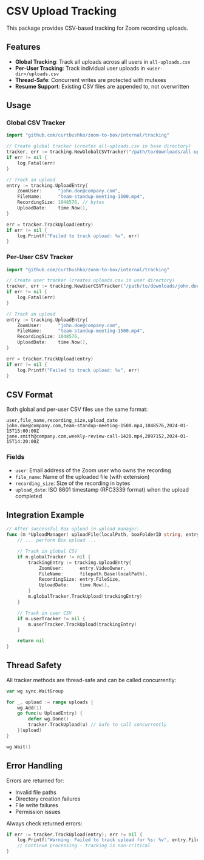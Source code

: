 # CSV Upload Tracking

This package provides CSV-based tracking for Zoom recording uploads.

## Features

- **Global Tracking**: Track all uploads across all users in `all-uploads.csv`
- **Per-User Tracking**: Track individual user uploads in `<user-dir>/uploads.csv`
- **Thread-Safe**: Concurrent writes are protected with mutexes
- **Resume Support**: Existing CSV files are appended to, not overwritten

## Usage

### Global CSV Tracker

```go
import "github.com/curtbushko/zoom-to-box/internal/tracking"

// Create global tracker (creates all-uploads.csv in base directory)
tracker, err := tracking.NewGlobalCSVTracker("/path/to/downloads/all-uploads.csv")
if err != nil {
    log.Fatal(err)
}

// Track an upload
entry := tracking.UploadEntry{
    ZoomUser:      "john.doe@company.com",
    FileName:      "team-standup-meeting-1500.mp4",
    RecordingSize: 1048576, // bytes
    UploadDate:    time.Now(),
}

err = tracker.TrackUpload(entry)
if err != nil {
    log.Printf("Failed to track upload: %v", err)
}
```

### Per-User CSV Tracker

```go
import "github.com/curtbushko/zoom-to-box/internal/tracking"

// Create user tracker (creates uploads.csv in user directory)
tracker, err := tracking.NewUserCSVTracker("/path/to/downloads/john.doe", "john.doe@company.com")
if err != nil {
    log.Fatal(err)
}

// Track an upload
entry := tracking.UploadEntry{
    ZoomUser:      "john.doe@company.com",
    FileName:      "team-standup-meeting-1500.mp4",
    RecordingSize: 1048576,
    UploadDate:    time.Now(),
}

err = tracker.TrackUpload(entry)
if err != nil {
    log.Printf("Failed to track upload: %v", err)
}
```

## CSV Format

Both global and per-user CSV files use the same format:

```csv
user,file_name,recording_size,upload_date
john.doe@company.com,team-standup-meeting-1500.mp4,1048576,2024-01-15T15:00:00Z
jane.smith@company.com,weekly-review-call-1420.mp4,2097152,2024-01-15T14:20:00Z
```

### Fields

- `user`: Email address of the Zoom user who owns the recording
- `file_name`: Name of the uploaded file (with extension)
- `recording_size`: Size of the recording in bytes
- `upload_date`: ISO 8601 timestamp (RFC3339 format) when the upload completed

## Integration Example

```go
// After successful Box upload in upload manager:
func (m *UploadManager) uploadFile(localPath, boxFolderID string, entry UploadEntry) error {
    // ... perform Box upload ...

    // Track in global CSV
    if m.globalTracker != nil {
        trackingEntry := tracking.UploadEntry{
            ZoomUser:      entry.VideoOwner,
            FileName:      filepath.Base(localPath),
            RecordingSize: entry.FileSize,
            UploadDate:    time.Now(),
        }
        m.globalTracker.TrackUpload(trackingEntry)
    }

    // Track in user CSV
    if m.userTracker != nil {
        m.userTracker.TrackUpload(trackingEntry)
    }

    return nil
}
```

## Thread Safety

All tracker methods are thread-safe and can be called concurrently:

```go
var wg sync.WaitGroup

for _, upload := range uploads {
    wg.Add(1)
    go func(u UploadEntry) {
        defer wg.Done()
        tracker.TrackUpload(u) // Safe to call concurrently
    }(upload)
}

wg.Wait()
```

## Error Handling

Errors are returned for:
- Invalid file paths
- Directory creation failures
- File write failures
- Permission issues

Always check returned errors:

```go
if err := tracker.TrackUpload(entry); err != nil {
    log.Printf("Warning: Failed to track upload for %s: %v", entry.FileName, err)
    // Continue processing - tracking is non-critical
}
```
